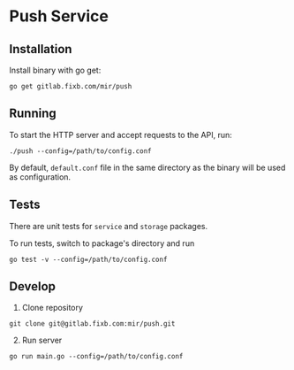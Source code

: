 # Push Service

## Installation

Install binary with go get:
```
go get gitlab.fixb.com/mir/push
```

## Running
To start the HTTP server and accept requests to the API, run:
```
./push --config=/path/to/config.conf
```
By default, `default.conf` file in the same directory as the binary will be used as configuration.

## Tests
There are unit tests for `service` and `storage` packages.

To run tests, switch to package's directory and run
```
go test -v --config=/path/to/config.conf
```

## Develop

1. Clone repository
```
git clone git@gitlab.fixb.com:mir/push.git
```

2. Run server
```
go run main.go --config=/path/to/config.conf
```

